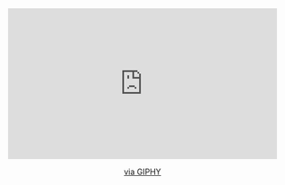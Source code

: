 <div id="header" align="center">
<iframe src="https://giphy.com/embed/9PkhmTwhgEIBKnVXug" width="480" height="270" frameBorder="0" class="giphy-embed" allowFullScreen></iframe><p><a href="https://giphy.com/gifs/9PkhmTwhgEIBKnVXug">via GIPHY</a></p>
</div>
